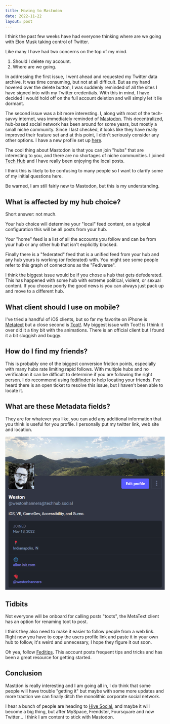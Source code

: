 ```yaml
---
title: Moving to Mastodon
date: 2022-11-22
layout: post
---
```


I think the past few weeks have had everyone thinking where are we going with
Elon Musk taking control of Twitter.

Like many I have had two concerns on the top of my mind.

1. Should I delete my account.
2. Where are we going.

In addressing the first issue, I went ahead and requested my Twitter data 
archive. It was time consuming, but not at all difficult. But as my hand hovered
over the delete button, I was suddenly reminded of all the sites I have signed
into with my Twitter credentials. With this in mind, I have decided I would hold
off on the full account deletion and will simply let it lie dormant.

The second issue was a bit more interesting. I, along with most of the 
tech-savvy internet, was immediately reminded of [Mastodon][2]. This 
decentralized, hub-based social network has been around for some years, but
mostly a small niche community. Since I last checked, it looks like they have
really improved their feature set and at this point, I didn't seriously consider
any other options. I have a new profile set up [here][1].

The cool thing about Mastodon is that you can join "hubs" that are interesting
to you, and there are no shortages of niche communities. I joined [Tech Hub][3]
and I have really been enjoying the local posts.

I think this is likely to be confusing to many people so I want to clarify some
of my initial questions here.

Be warned, I am still fairly new to Mastodon, but this is my understanding.

## What is affected by my hub choice?

Short answer: not much.

Your hub choice will determine your "local" feed content, on a typical
configuration this will be all posts from your hub.

Your "home" feed is a list of all the accounts you follow and can be from your
hub or any other hub that isn't explicitly blocked.

Finally there is a "federated" feed that is a unified feed from your hub and any
hub yours is working (or federated) with. You might see some people refer to 
this graph of connections as the "Fediverse".

I think the biggest issue would be if you chose a hub that gets defederated. 
This has happened with some hub with extreme political, violent, or sexual 
content. If you choose poorly the good news is you can always just pack up and 
move to a different hub.

## What client should I use on mobile?

I've tried a handful of iOS clients, but so far my favorite on iPhone is
[Metatext][5] but a close second is [Toot!][4]. My biggest issue with Toot! is I
think it over did it a tiny bit with the animations. There is an official client
but I found it a bit sluggish and buggy.

## How do I find my friends?

This is probably one of the biggest conversion friction points, especially with 
many hubs rate limiting rapid follows. With multiple hubs and no verification it
can be difficult to determine if you are following the right person. I do 
recommend using [fedifinder][7] to help locating your friends. I've heard there
is an open ticket to resolve this issue, but I haven't been able to locate it.

## What are these Metadata fields?

They are for whatever you like, you can add any additional information that you
think is useful for you profile. I personally put my twitter link, web site and 
location.

![Profile Screenshot][8]

## Tidbits

Not everyone will be onboard for calling posts "toots", the MetaText client has
an option for renaming toot to post.

I think they also need to make it easier to follow people from a web link. 
Right now you have to copy the users profile link and paste it in your own hub
to follow, it's weird and unnecesary, I hope they figure it out soon.

Oh yea, follow [Feditips][6]. This account posts frequent tips and tricks and
has been a great resource for getting started.

## Conclusion

Mastdon is really interesting and I am going all in, I do think that some people
will have trouble "getting it" but maybe with some more updates and more 
traction we can finally ditch the monolithic corporate social network.

I hear a bunch of people are heading to [Hive Social][9], and maybe it will
become a big thing, but after MySpace, Frendster, Foursquare and now Twitter...
I think I am content to stick with Mastodon.

[1]: https://techhub.social/@westonhanners
[2]: https://joinmastodon.org/
[3]: https://techhub.social/
[4]: https://apps.apple.com/us/app/toot/id1229021451
[5]: https://apps.apple.com/us/app/metatext/id1523996615
[6]: https://mstdn.social/@feditips
[7]: https://fedifinder.glitch.me/
[8]: /images/mastodon-profile.png
[9]: https://www.hivesocial.app/
